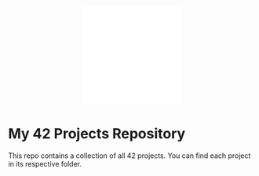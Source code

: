<div align=center>
<img src="https://github.com/Jorge-lopz/42/blob/main/42.svg" width=200>
</div>

# My 42 Projects Repository

This repo contains a collection of all 42 projects.
You can find each project in its respective folder.
